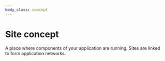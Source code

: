 ```yaml
---
body_class: concept
---
```


# Site concept

<section>

A place where components of your application are running.
Sites are linked to form application networks.

</section>
